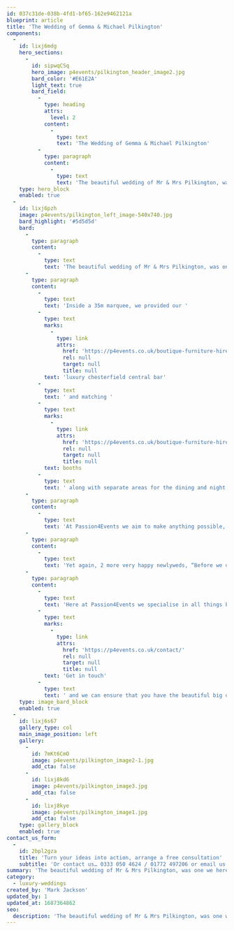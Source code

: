 ```yaml
---
id: 037c31de-038b-4fd1-bf65-162e9462121a
blueprint: article
title: 'The Wedding of Gemma & Michael Pilkington'
components:
  -
    id: lixj6mdg
    hero_sections:
      -
        id: sipwqCSq
        hero_image: p4events/pilkington_header_image2.jpg
        bard_color: '#E61E2A'
        light_text: true
        bard_field:
          -
            type: heading
            attrs:
              level: 2
            content:
              -
                type: text
                text: 'The Wedding of Gemma & Michael Pilkington'
          -
            type: paragraph
            content:
              -
                type: text
                text: 'The beautiful wedding of Mr & Mrs Pilkington, was one we here at Passion4Events will always remember, due to its unique location on the top of a quarry, although the views were stunning, the walk to the top is something we won’t forget in a hurry.'
    type: hero_block
    enabled: true
  -
    id: lixj6pzh
    image: p4events/pilkington_left_image-540x740.jpg
    bard_highlight: '#5d5d5d'
    bard:
      -
        type: paragraph
        content:
          -
            type: text
            text: 'The beautiful wedding of Mr & Mrs Pilkington, was one we here at Passion4Events will always remember, due to its unique location on the top of a quarry, although the views were stunning, the walk to the top is something we won’t forget in a hurry.'
      -
        type: paragraph
        content:
          -
            type: text
            text: 'Inside a 35m marquee, we provided our '
          -
            type: text
            marks:
              -
                type: link
                attrs:
                  href: 'https://p4events.co.uk/boutique-furniture-hire/bar-booth-layouts/central-cocktail-bar-layout/'
                  rel: null
                  target: null
                  title: null
            text: 'luxury chesterfield central bar'
          -
            type: text
            text: ' and matching '
          -
            type: text
            marks:
              -
                type: link
                attrs:
                  href: 'https://p4events.co.uk/boutique-furniture-hire/bar-booth-layouts/double-booth-unit/'
                  rel: null
                  target: null
                  title: null
            text: booths
          -
            type: text
            text: ' along with separate areas for the dining and night club. We then complemented all of this with a stunning mirrored gold dance floor, gold tables and gold plinths, which we created from an interest the bride had shown us on Pinterest.'
      -
        type: paragraph
        content:
          -
            type: text
            text: 'At Passion4Events we aim to make anything possible, so a gold themed wedding at the top of a quarry, with beautiful views was the aim, and that’s exactly what the couple received and more.'
      -
        type: paragraph
        content:
          -
            type: text
            text: 'Yet again, 2 more very happy newlyweds, “Before we depart for our honeymoon we just wanted to thank you for this weekend! You and Josie absolutely rocked! Nothing was too much trouble for you and we are truly grateful for that! The dance floor, bar etc. looked more amazing than I had imagined! Thank you again!!!”, Mr & Mrs Pilkington.'
      -
        type: paragraph
        content:
          -
            type: text
            text: 'Here at Passion4Events we specialise in all things bespoke, so if you have an idea, be it from Pinterest or a dream, we can make your wish a reality. '
          -
            type: text
            marks:
              -
                type: link
                attrs:
                  href: 'https://p4events.co.uk/contact/'
                  rel: null
                  target: null
                  title: null
            text: 'Get in touch'
          -
            type: text
            text: ' and we can ensure that you have the beautiful big day you deserve.'
    type: image_bard_block
    enabled: true
  -
    id: lixj6s67
    gallery_type: col
    main_image_position: left
    gallery:
      -
        id: 7mKt6CmO
        image: p4events/pilkington_image2-1.jpg
        add_cta: false
      -
        id: lixj8kd6
        image: p4events/pilkington_image3.jpg
        add_cta: false
      -
        id: lixj8kye
        image: p4events/pilkington_image1.jpg
        add_cta: false
    type: gallery_block
    enabled: true
contact_us_form:
  -
    id: 2bpl2gza
    title: 'Turn your ideas into action, arrange a free consultation'
    subtitle: 'Or contact us… 0333 050 4624 / 01772 497206 or email us: info@p4events.co.uk'
summary: 'The beautiful wedding of Mr & Mrs Pilkington, was one we here at Passion4Events will always remember, due to its unique location on the top of a quarry, although the views were stunning, the walk to the top is something we won’t forget in a hurry.'
category:
  - luxury-weddings
created_by: 'Mark Jackson'
updated_by: 1
updated_at: 1687364862
seo:
  description: 'The beautiful wedding of Mr & Mrs Pilkington, was one we here at Passion4Events will always remember, due to its unique location on the top of a quarry.'
---
```

